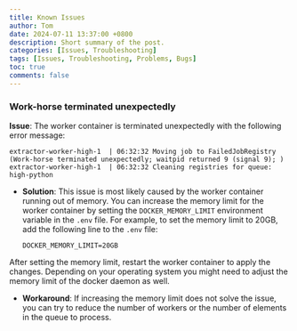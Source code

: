```yaml
---
title: Known Issues
author: Tom
date: 2024-07-11 13:37:00 +0800
description: Short summary of the post.
categories: [Issues, Troubleshooting]
tags: [Issues, Troubleshooting, Problems, Bugs]
toc: true
comments: false
---
```


### Work-horse terminated unexpectedly
**Issue**: The worker container is terminated unexpectedly with the following error message:
```
extractor-worker-high-1  | 06:32:32 Moving job to FailedJobRegistry (Work-horse terminated unexpectedly; waitpid returned 9 (signal 9); )
extractor-worker-high-1  | 06:32:32 Cleaning registries for queue: high-python
```
- **Solution**: This issue is most likely caused by the worker container running out of memory. 
You can increase the memory limit for the worker container by setting the `DOCKER_MEMORY_LIMIT` environment variable in 
the `.env` file. For example, to set the memory limit to 20GB, add the following line to the `.env` file:
  ```
  DOCKER_MEMORY_LIMIT=20GB
  ```
After setting the memory limit, restart the worker container to apply the changes. Depending on your operating system
you might need to adjust the memory limit of the docker daemon as well.

- **Workaround**: If increasing the memory limit does not solve the issue, you can try to reduce the number of workers
or the number of elements in the queue to process.